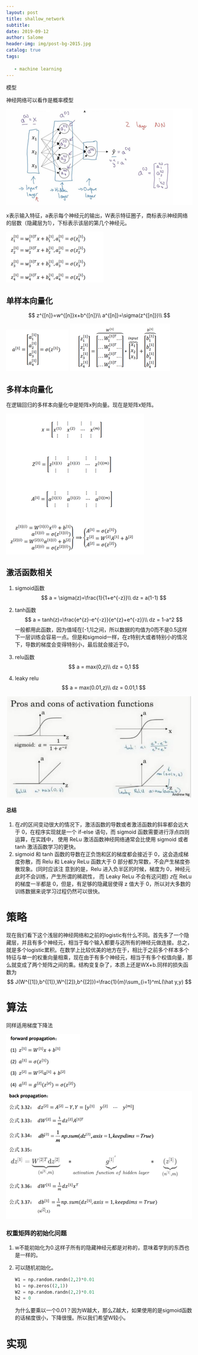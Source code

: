 ```yaml
---
layout: post
title: shallow_network
subtitle: 
date: 2019-09-12
author: Salome
header-img: img/post-bg-2015.jpg
catalog: true
tags:

   - machine learning
---
```




模型

神经网络可以看作是概率模型

<img src="../img/ml/1.png" alt="1" style="zoom:50%;" />

x表示输入特征，a表示每个神经元的输出，W表示特征圈子，商标表示神经网络的层数（隐藏层为1），下标表示该层的第几个神经元。

<img src="../img/ml/2.png" alt="1" style="zoom:50%;" />



## 单样本向量化

$$
z^{[n]}=w^{[n]}x+b^{[n]}\\
a^{[n]}=\sigma(z^{[n]})\\
$$

<img src="../img/ml/3.png" alt="1" style="zoom:50%;" />

<img src="../img/ml/4.png" alt="1" style="zoom:50%;" />

## 多样本向量化

在逻辑回归的多样本向量化中是矩阵x列向量。现在是矩阵x矩阵。

<img src="../img/ml/5.png" alt="1" style="zoom:50%;" />

## 激活函数相关

1. sigmoid函数
   $$
   a = \sigma(z)=\frac{1}{1+e^{-z}}\\
   dz = a(1-1)
   $$
   
2. tanh函数
   $$
   a = tanh(z)=\frac{e^{z}-e^{-z}}{e^{z}+e^{-z}}\\
   dz = 1-a^2
   $$
   一般都用此函数，因为值域在[-1,1]之间，所以数据的均值为0而不是0.5这样下一层训练会容易一点。但是和sigmoid一样，在z特别大或者特别小的情况下，导数的梯度会变得特别小，最后就会接近于0。

3. relu函数
   $$
   a = max(0,z)\\
   dz = 0,1
   $$
   
4. leaky relu
   $$
   a = max(0.01,z)\\
   dz = 0.01,1
   $$
   

<img src="../img/ml/6.png" alt="1" style="zoom:50%;" />





#### 总结

1. 在𝑧的区间变动很大的情况下，激活函数的导数或者激活函数的斜率都会远大于 0，在程序实现就是一个 if-else 语句，而 sigmoid 函数需要进行浮点四则运算，在实践中， 使用 ReLu 激活函数神经网络通常会比使用 sigmoid 或者 tanh 激活函数学习的更快。
2. sigmoid 和 tanh 函数的导数在正负饱和区的梯度都会接近于 0，这会造成梯度弥散，而 Relu 和 Leaky ReLu 函数大于 0 部分都为常数，不会产生梯度弥散现象。(同时应该注 意到的是，Relu 进入负半区的时候，梯度为 0，神经元此时不会训练，产生所谓的稀疏性， 而 Leaky ReLu 不会有这问题) 𝑧在 ReLu 的梯度一半都是 0，但是，有足够的隐藏层使得 z 值大于 0，所以对大多数的 训练数据来说学习过程仍然可以很快。





# 策略

现在我们看下这个浅层的神经网络和之前的logistic有什么不同。首先多了一个隐藏层，并且有多个神经元，相当于每个输入都要与这所有的神经元做连接。总之，就是多个logistic累积。在数学上比较优美的地方在于，相比于之前多个样本多个特征与单一的权重向量相乘，现在由于有多个神经元，相当于有多个权值向量，那么就变成了两个矩阵之间的乘。结构变复杂了，本质上还是WX+b.同样的损失函数为
$$
J(W^{[1]},b^{[1]},W^{[2]},b^{[2]})=\frac{1}{m}\sum_{i=1}^mL(\hat y,y)
$$


# 算法

同样适用梯度下降法



<img src="../img/ml/7.png" alt="1" style="zoom:50%;" />

<img src="../img/ml/8.png" alt="1" style="zoom:50%;" />



### 权重矩阵的初始化问题

1. w不能初始化为0.这样子所有的隐藏神经元都是对称的，意味着学到的东西也是一样的。

2. 可以随机初始化。

   ```python
   W1 = np.random.randn(2,2)*0.01
   b1 = np.zeros((2,1))
   W2 = np.random.randn(2,2)*0.01
   b2 = 0
   ```

   为什么要乘以一个0.01？因为W越大，那么Z越大，如果使用的是sigmoid函数的话梯度很小，下降很慢。所以我们希望W较小。

# 实现




